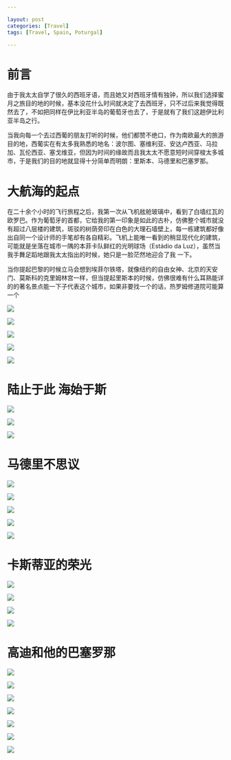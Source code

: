 ```yaml
---

layout: post
categories: [Travel]
tags: [Travel, Spain, Poturgal]

---
```

# 前言

由于我太太自学了很久的西班牙语，而且她又对西班牙情有独钟，所以我们选择蜜月之旅目的地的时候，基本没花什么时间就决定了去西班牙，只不过后来我觉得既然去了，不如把同样在伊比利亚半岛的葡萄牙也去了，于是就有了我们这趟伊比利亚半岛之行。

当我向每一个去过西葡的朋友打听的时候，他们都赞不绝口，作为南欧最大的旅游目的地，西葡实在有太多我熟悉的地名：波尔图、塞维利亚、安达卢西亚、马拉加、瓦伦西亚、塞戈维亚，但因为时间的缘故而且我太太不愿意短时间穿梭太多城市，于是我们的目的地就显得十分简单而明朗：里斯本、马德里和巴塞罗那。

# 大航海的起点

在二十余个小时的飞行旅程之后，我第一次从飞机舷舱玻璃中，看到了白墙红瓦的欧罗巴。作为葡萄牙的首都，它给我的第一印象是如此的古朴，仿佛整个城市就没有超过八层楼的建筑，斑驳的树荫旁印在白色的大理石墙壁上，每一栋建筑都好像出自同一个设计师的手笔却有各自精彩。飞机上能唯一看到的稍显现代化的建筑，可能就是坐落在城市一隅的本菲卡队鲜红的光明球场（Estádio da Luz），虽然当我手舞足蹈地跟我太太指出的时候，她只是一脸茫然地迎合了我 一下。

当你提起巴黎的时候立马会想到埃菲尔铁塔，就像纽约的自由女神、北京的天安门、莫斯科的克里姆林宫一样，但当提起里斯本的时候，仿佛很难有什么耳熟能详的的著名景点能一下子代表这个城市，如果非要找一个的话，热罗姆修道院可能算一个

![](https://raw.githubusercontent.com/kakack/kakack.github.io/master/_images/esp1.JPG)

![](https://raw.githubusercontent.com/kakack/kakack.github.io/master/_images/esp2.JPG)

![](https://raw.githubusercontent.com/kakack/kakack.github.io/master/_images/esp3.JPG)

![](https://raw.githubusercontent.com/kakack/kakack.github.io/master/_images/esp4.JPG)

![](https://raw.githubusercontent.com/kakack/kakack.github.io/master/_images/esp5.JPG)

# 陆止于此 海始于斯

![](https://raw.githubusercontent.com/kakack/kakack.github.io/master/_images/esp6.JPG)

![](https://raw.githubusercontent.com/kakack/kakack.github.io/master/_images/esp7.JPG)

![](https://raw.githubusercontent.com/kakack/kakack.github.io/master/_images/esp8.JPG)

# 马德里不思议

![](https://raw.githubusercontent.com/kakack/kakack.github.io/master/_images/esp9.JPG)

![](https://raw.githubusercontent.com/kakack/kakack.github.io/master/_images/esp10.JPG)

![](https://raw.githubusercontent.com/kakack/kakack.github.io/master/_images/esp11.JPG)

![](https://raw.githubusercontent.com/kakack/kakack.github.io/master/_images/esp12.JPG)

![](https://raw.githubusercontent.com/kakack/kakack.github.io/master/_images/esp13.JPG)

# 卡斯蒂亚的荣光

![](https://raw.githubusercontent.com/kakack/kakack.github.io/master/_images/esp14.JPG)

![](https://raw.githubusercontent.com/kakack/kakack.github.io/master/_images/esp15.JPG)

![](https://raw.githubusercontent.com/kakack/kakack.github.io/master/_images/esp16.JPG)

![](https://raw.githubusercontent.com/kakack/kakack.github.io/master/_images/esp17.JPG)

# 高迪和他的巴塞罗那

![](https://raw.githubusercontent.com/kakack/kakack.github.io/master/_images/esp18.JPG)

![](https://raw.githubusercontent.com/kakack/kakack.github.io/master/_images/esp19.JPG)

![](https://raw.githubusercontent.com/kakack/kakack.github.io/master/_images/esp20.JPG)

![](https://raw.githubusercontent.com/kakack/kakack.github.io/master/_images/esp21.JPG)

![](https://raw.githubusercontent.com/kakack/kakack.github.io/master/_images/esp22.JPG)

![](https://raw.githubusercontent.com/kakack/kakack.github.io/master/_images/esp23.JPG)

![](https://raw.githubusercontent.com/kakack/kakack.github.io/master/_images/esp24.JPG)


